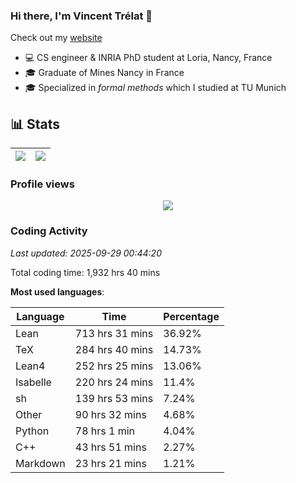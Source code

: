 ### Hi there, I'm Vincent Trélat 👋

Check out my [website](https://vtrelat.github.io)

-   💻 CS engineer & INRIA PhD student at Loria, Nancy, France
-   🎓 Graduate of Mines Nancy in France
-   🎓 Specialized in _formal methods_ which I studied at TU Munich

## 📊 **Stats**

| <img align="center" src="https://readme-stats.clckblog.space/api?username=VTrelat&show_icons=true&include_all_commits=true&theme=tokyonight&hide_border=true" /> | <img align="center" src="https://readme-stats.clckblog.space/api/top-langs/?username=VTrelat&layout=compact&theme=tokyonight&hide_border=true" /> |
| ---------------------------------------------------------------------------------------------------------------------------------------------------------------- | ------------------------------------------------------------------------------------------------------------------------------------------------- |

### Profile views

<p align="center">
 <img src="https://profile-counter.glitch.me/VTrelat/count.svg" />
</p>

<!--automations-->
### Coding Activity
_Last updated: 2025-09-29 00:44:20_

Total coding time: 1,932 hrs 40 mins

**Most used languages**:

| Language | Time | Percentage |
| ------------- | ------------- | ------------- |
| Lean | 713 hrs 31 mins | 36.92% |
| TeX | 284 hrs 40 mins | 14.73% |
| Lean4 | 252 hrs 25 mins | 13.06% |
| Isabelle | 220 hrs 24 mins | 11.4% |
| sh | 139 hrs 53 mins | 7.24% |
| Other | 90 hrs 32 mins | 4.68% |
| Python | 78 hrs 1 min | 4.04% |
| C++ | 43 hrs 51 mins | 2.27% |
| Markdown | 23 hrs 21 mins | 1.21% |


